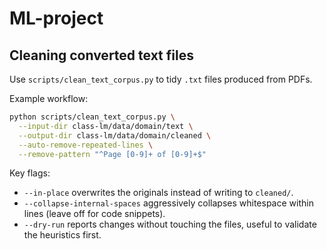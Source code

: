 # ML-project
## Cleaning converted text files

Use `scripts/clean_text_corpus.py` to tidy `.txt` files produced from PDFs.

Example workflow:

```bash
python scripts/clean_text_corpus.py \
  --input-dir class-lm/data/domain/text \
  --output-dir class-lm/data/domain/cleaned \
  --auto-remove-repeated-lines \
  --remove-pattern "^Page [0-9]+ of [0-9]+$"
```

Key flags:
- `--in-place` overwrites the originals instead of writing to `cleaned/`.
- `--collapse-internal-spaces` aggressively collapses whitespace within lines (leave off for code snippets).
- `--dry-run` reports changes without touching the files, useful to validate the heuristics first.
